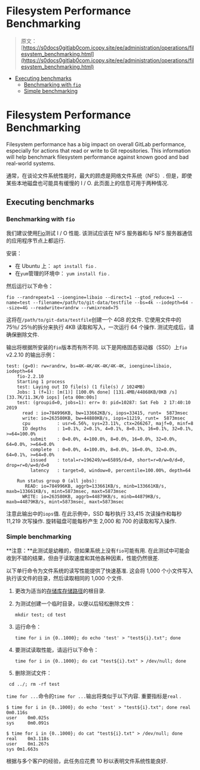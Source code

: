 # Filesystem Performance Benchmarking

> 原文：[https://s0docs0gitlab0com.icopy.site/ee/administration/operations/filesystem_benchmarking.html](https://s0docs0gitlab0com.icopy.site/ee/administration/operations/filesystem_benchmarking.html)

*   [Executing benchmarks](#executing-benchmarks)
    *   [Benchmarking with `fio`](#benchmarking-with-fio)
    *   [Simple benchmarking](#simple-benchmarking)

# Filesystem Performance Benchmarking[](#filesystem-performance-benchmarking "Permalink")

Filesystem performance has a big impact on overall GitLab performance, especially for actions that read or write to Git repositories. This information will help benchmark filesystem performance against known good and bad real-world systems.

通常，在谈论文件系统性能时，最大的顾虑是网络文件系统（NFS）. 但是，即使某些本地磁盘也可能具有缓慢的 I / O. 此页面上的信息可用于两种情况.

## Executing benchmarks[](#executing-benchmarks "Permalink")

### Benchmarking with `fio`[](#benchmarking-with-fio "Permalink")

我们建议使用[Fio](https://fio.readthedocs.io/en/latest/fio_doc.html)测试 I / O 性能. 该测试应该在 NFS 服务器和与 NFS 服务器通信的应用程序节点上都运行.

安装：

*   在 Ubuntu 上： `apt install fio` .
*   在`yum`管理的环境中： `yum install fio` .

然后运行以下命令：

```
fio --randrepeat=1 --ioengine=libaio --direct=1 --gtod_reduce=1 --name=test --filename=/path/to/git-data/testfile --bs=4k --iodepth=64 --size=4G --readwrite=randrw --rwmixread=75 
```

这将在`/path/to/git-data/testfile`创建一个 4GB 的文件. 它使用文件中的 75％/ 25％的拆分来执行 4KB 读取和写入，一次运行 64 个操作. 测试完成后，请确保删除文件.

输出将根据所安装的`fio`版本而有所不同. 以下是网络固态驱动器（SSD）上`fio` v2.2.10 的输出示例：

```
test: (g=0): rw=randrw, bs=4K-4K/4K-4K/4K-4K, ioengine=libaio, iodepth=64
    fio-2.2.10
    Starting 1 process
    test: Laying out IO file(s) (1 file(s) / 1024MB)
    Jobs: 1 (f=1): [m(1)] [100.0% done] [131.4MB/44868KB/0KB /s] [33.7K/11.3K/0 iops] [eta 00m:00s]
    test: (groupid=0, jobs=1): err= 0: pid=10287: Sat Feb  2 17:40:10 2019
      read : io=784996KB, bw=133662KB/s, iops=33415, runt=  5873msec
      write: io=263580KB, bw=44880KB/s, iops=11219, runt=  5873msec
      cpu          : usr=6.56%, sys=23.11%, ctx=266267, majf=0, minf=8
      IO depths    : 1=0.1%, 2=0.1%, 4=0.1%, 8=0.1%, 16=0.1%, 32=0.1%, >=64=100.0%
         submit    : 0=0.0%, 4=100.0%, 8=0.0%, 16=0.0%, 32=0.0%, 64=0.0%, >=64=0.0%
         complete  : 0=0.0%, 4=100.0%, 8=0.0%, 16=0.0%, 32=0.0%, 64=0.1%, >=64=0.0%
         issued    : total=r=196249/w=65895/d=0, short=r=0/w=0/d=0, drop=r=0/w=0/d=0
         latency   : target=0, window=0, percentile=100.00%, depth=64

    Run status group 0 (all jobs):
       READ: io=784996KB, aggrb=133661KB/s, minb=133661KB/s, maxb=133661KB/s, mint=5873msec, maxt=5873msec
      WRITE: io=263580KB, aggrb=44879KB/s, minb=44879KB/s, maxb=44879KB/s, mint=5873msec, maxt=5873msec 
```

注意此输出中的`iops`值. 在此示例中，SSD 每秒执行 33,415 次读操作和每秒 11,219 次写操作. 旋转磁盘可能每秒产生 2,000 和 700 的读取和写入操作.

### Simple benchmarking[](#simple-benchmarking "Permalink")

**注意：**此测试是幼稚的，但如果系统上没有`fio`可能有用. 在此测试中可能会收到不错的结果，但由于读取速度和其他各种因素，性能仍然很差.

以下单行命令为文件系统的读写性能提供了快速基准. 这会将 1,000 个小文件写入执行该文件的目录，然后读取相同的 1,000 个文件.

1.  更改为适当的[存储库存储路径](../repository_storage_paths.html)的根目录.
2.  为测试创建一个临时目录，以便以后轻松删除文件：

    ```
    mkdir test; cd test 
    ```

3.  运行命令：

    ```
    time for i in {0..1000}; do echo 'test' > "test${i}.txt"; done 
    ```

4.  要测试读取性能，请运行以下命令：

    ```
    time for i in {0..1000}; do cat "test${i}.txt" > /dev/null; done 
    ```

5.  删除测试文件：

```
 cd ../; rm -rf test 
```

`time for ...`命令的`time for ...`输出将类似于以下内容. 重要指标是`real` .

```
$ time for i in {0..1000}; do echo 'test' > "test${i}.txt"; done real    0m0.116s
user    0m0.025s
sys     0m0.091s

$ time for i in {0..1000}; do cat "test${i}.txt" > /dev/null; done real    0m3.118s
user    0m1.267s
sys 0m1.663s 
```

根据与多个客户的经验，此任务应花费 10 秒以表明文件系统性能良好.
